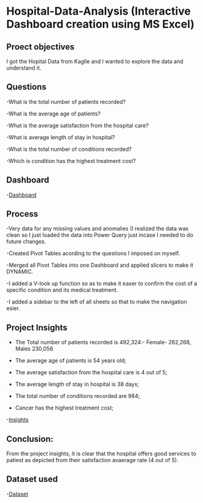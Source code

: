 # Hospital-Data-Analysis (Interactive Dashboard creation using MS Excel)

## Proect objectives
I got the Hopital Data from Kaglle and I wanted to explore the data and understand it. 

## Questions
-What is the total number of patients recorded?

-What is the average age of patients?

-What is the average satisfaction from the hospital care?

-What is average length of stay in hospital?

-What is the total number of conditions recorded?

-Which is condition has the highest treatment cost?  

## Dashboard
-<a href= "https://github.com/iganabrian/Hospital-Data-Analysis/blob/main/Dashboard.PNG">Dashboard<a>

## Process
-Very data for any missing values and anomalies (I realized the data was clean so I just loaded the data into Power Query just incase I needed to do future changes.

-Created Pivot Tables acording to the questions I imposed on myself.

-Merged all Pivot Tables into one Dashboard and applied slicers to make it DYNAMIC.

-I added a V-look up function so as to make it easer to confirm the cost of a specific condition and its medical treatment.

-I added a sidebar to the left of all sheets so that to make the navigation esier. 

## Project Insights

- The Total number of patients recorded is 492,324:- Female- 262,268,  Males 230,056
  
- The average age of patients is 54 years old;
  
- The average satisfaction from the hospital care is 4 out of 5;
  
- The average length of stay in hospital is 38 days;
  
- The total number of conditions recorded are 984;
  
- Cancer has the highest treatment cost; 

-<a href ="https://github.com/iganabrian/Hospital-Data-Analysis/blob/main/Insights.PNG">Insights<a>

## Conclusion:
From the project insights, it is clear that the hospital offers good services to patiest as depicted from their satisfaction avaerage rate (4 out of 5). 

## Dataset used
-<a href= "https://www.kaggle.com/datasets/blueblushed/hospital-dataset-for-practice/data">Dataset<a>
 
